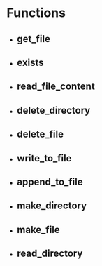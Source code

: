 # Functions

-  ## get_file
-  ## exists
-  ## read_file_content
-  ## delete_directory
-  ## delete_file
-  ## write_to_file
-  ## append_to_file
-  ## make_directory
-  ## make_file
-  ## read_directory
